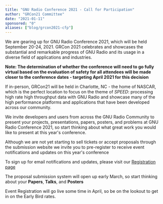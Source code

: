 ```yaml
---
title: "GNU Radio Conference 2021 - Call for Participation"
author: "GRCon21 Committee"
date: "2021-01-11"
sponsored: "0"
aliases: ["blog/grcon2021-cfp"]
---
```


We are gearing up for GNU Radio Conference 2021, which will be held September 20-24, 2021.
GRCon 2021 celebrates and showcases the substantial and remarkable progress of
GNU Radio and its usage in a diverse field of applications and industries.

**Note: The determination of whether the conference will need to go fully virtual based on the evaluation of safety for all attendees will be made closer to the conference dates - targeting April 2021 for this decision**

If in-person, GRCon21 will be held in Charlotte, NC - the home of NASCAR, which is the perfect location 
to focus on the theme of _SPEED_: processing high rate
high throughput data with GNU Radio and showcase many of the high performance platforms and applications
that have been developed across our community.

We invite developers and users from across the GNU Radio Community to present your
projects, presentations, papers, posters, and problems at GNU Radio Conference
2021, so start thinking about what great work you would like to present at this year's conference.

Although we are not yet starting to sell tickets or accept proposals through the submission website
we invite you to pre-register to receive event notifications and updates on this year's conference

To sign up for email notifications and updates, please visit our [Registration page](https://tickets.gnuradio.org/grcon21/)

The proposal submission system will open up early March, so start thinking about your **Papers**, **Talks**, and **Posters**

Event Registration will go live some time in April, so be on the lookout to get in on the Early Bird rates.
